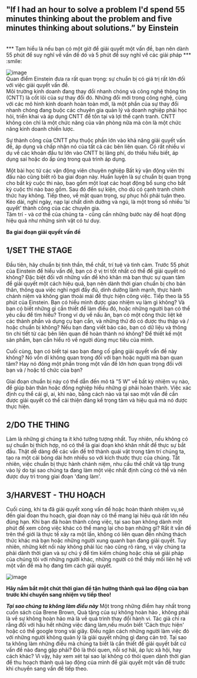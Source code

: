 ## "If I had an hour to solve a problem I'd spend 55 minutes thinking about the problem and five minutes thinking about solutions.” by Einstein
<br/>
*** Tạm hiểu là nếu bạn có một giờ để giải quyết một vấn đề, bạn nên dành 55 phút để suy nghĩ về vấn đề đó và 5 phút để suy nghĩ về các giải pháp *** :smile: 


![image](https://user-images.githubusercontent.com/52438010/126588680-ce657adc-2ed8-493f-b999-bf3765727982.png)
<br/>
Quan điểm Einstein đưa ra rất quan trọng: sự chuẩn bị có giá trị rất lớn đối với việc giải quyết vấn đề. 
<br/>
Môi trường kinh doanh đang thay đổi nhanh chóng và công nghệ thông tin (CNTT) là cốt lõi của sự thay đổi đó. Những đổi mới trong công nghệ, cùng với các mô hình kinh doanh hoàn toàn mới, là một phần của sự thay đổi nhanh chóng đang buộc các chuyên gia quản lý và doanh nghiệp phải học hỏi, triển khai và áp dụng CNTT để tồn tại và lợi thế cạnh tranh. CNTT không còn chỉ là một chức năng của văn phòng nữa mà còn là một chức năng kinh doanh chiến lược.

Sự thành công của CNTT phụ thuộc phần lớn vào khả năng giải quyết vấn đề, áp dụng và chấp nhận nó của tất cả các bên liên quan. Có rất nhiều ví dụ về các khoản đầu tư lớn vào CNTT bị lãng phí, do thiếu hiểu biết, áp dụng sai hoặc do ấp úng trong quá trình áp dụng.

Một bài học từ các vận động viên chuyên nghiệp
Bất kỳ vận động viên thi đấu nào cũng biết rõ ba giai đoạn này. Huấn luyện là sự chuẩn bị quan trọng cho bất kỳ cuộc thi nào, bao gồm một loạt các hoạt động bổ sung cho bất kỳ cuộc thi nào bao gồm. Sau đó đến sự kiện, cho dù có cạnh tranh chính thức hay không. Tiếp theo, về mặt quan trọng, sự phục hồi phải tuân theo. Kéo dài, nghỉ ngày, nạp lại chất dinh dưỡng và ngủ, là một trong số nhiều 'bí quyết' thành công của các chuyên gia.
<br/>
Tâm trí - và cơ thể của chúng ta - cũng cần những bước này để hoạt động hiệu quả như những sinh vật có tư duy.

**Ba giai đoạn giải quyết vấn đề**

## 1/SET THE STAGE
Đầu tiên, hãy chuẩn bị tinh thần, thể chất, trí tuệ và tình cảm. 
Trước 55 phút của Einstein để hiểu vấn đề, bạn có ở vị trí tốt nhất có thể để giải quyết nó không? Đặc biệt đối với những vấn đề khó khăn mà bạn thực sự quan tâm để giải quyết một cách hiệu quả, bạn nên dành thời gian chuẩn bị cho bản thân, thông qua việc nghỉ ngơi đầy đủ, dinh dưỡng lành mạnh, thực hành chánh niệm và không gian thoải mái để thực hiện công việc.
Tiếp theo là 55 phút của Einstein. Bạn có hiểu mình được giao nhiệm vụ làm gì không? Và bạn có biết những gì cần thiết để làm điều đó, hoặc những người bạn có thể yêu cầu để tìm hiểu? Trong ví dụ về nấu ăn, bạn có một công thức liệt kê các thành phần và dụng cụ bạn cần, và những thứ đó có được thu thập và / hoặc chuẩn bị không? Nếu bạn đang viết báo cáo, bạn có dữ liệu và thông tin chi tiết từ các bên liên quan để hoàn thành nó không? Để thiết kế một sản phẩm, bạn cần hiểu rõ về người dùng mục tiêu của mình.

Cuối cùng, bạn có biết tại sao bạn đang cố gắng giải quyết vấn đề này không? Nó vốn dĩ không quan trọng đối với bạn hoặc người mà bạn quan tâm? Hay nó đóng một phần trong một vấn đề lớn hơn quan trọng đối với bạn và / hoặc tổ chức của bạn?

Giai đoạn chuẩn bị này có thể dẫn đến mô tả "5 W" về bất kỳ nhiệm vụ nào, để giúp bản thân hoặc đồng nghiệp hiểu những gì phải hoàn thành. Việc xác định cụ thể cái gì, ai, khi nào, bằng cách nào và tại sao một vấn đề cần được giải quyết có thể cải thiện đáng kể trọng tâm và hiệu quả mà nó được thực hiện.

## 2/DO THE THING
Làm là những gì chúng ta ít khó tưởng tượng nhất. Tuy nhiên, nếu không có sự chuẩn bị thích hợp, nó có thể là giai đoạn khó khăn nhất để thực sự bắt đầu. Thật dễ dàng để các vấn đề trở thành quái vật trong tâm trí chúng ta, tạo ra một cái bóng dài hơn nhiều so với kích thước thực của chúng. Tất nhiên, việc chuẩn bị thực hành chánh niệm, nhu cầu thể chất và tập trung vào lý do tại sao chúng ta đang làm một việc nhất định cũng có thể và nên được duy trì trong giai đoạn 'đang làm'.


## 3/HARVEST - THU HOẠCH
Cuối cùng, khi ta đã giải quyết xong vấn đề hoặc hoàn thành nhiệm vụ,sẽ đến giai đoạn thu hoạch, giai đoạn này có thể mang lại hiệu quả rất lớn nếu đúng hạn. 
Khi bạn đã hoàn thành công việc, tại sao bạn không dành một phút để xem công việc khác có thể mang lại cho bạn những gì? Rất ít vấn đề trên thế giới là thực tế xảy ra một lần, không có liên quan đến những thách thức khác mà bạn hoặc những người xung quanh bạn đang giải quyết. Tuy nhiên, những kết nối này không phải lúc nào cũng rõ ràng, vì vậy chúng ta phải dành thời gian và sự chú ý để tìm kiếm chúng hoặc chia sẻ giải pháp của chúng tôi với những người khác, những người có thể thấy mối liên hệ với một vấn đề mà họ đang tìm cách giải quyết.


![image](https://user-images.githubusercontent.com/52438010/126588841-f8cf9e35-0165-40b6-85d5-4803b2b24382.png)

**Hãy nắm bắt một chút thời gian để tận hưởng thành quả lao động của bạn trước khi chuyển sang nhiệm vụ tiếp theo!**

***Tại sao chúng ta không làm điều này***
Một trong những điểm hay nhất trong cuốn sách của Brene Brown, Quà tặng của sự không hoàn hảo , không phải là về sự không hoàn hảo mà là về quá trình thay đổi hành vi. Tác giả chỉ ra rằng đối với hầu hết những việc đáng làm,nếu muốn biết 'Cách thực hiện' hoặc có thể google trong vài giây. Điều ngăn cách những người làm việc đó với những người không quản lý là giải quyết những gì đang cản trở. Tại sao ta không làm những điều mà chúng ta biết là cần thiết để giải quyết bất cứ vấn đề nào đang gặp phải? Đó là thói quen, nỗi sợ hãi, áp lực xã hội, hay cách khác? Vì vậy, hãy xem xét tại sao lại không có thói quen dành thời gian để thu hoạch thành quả lao động của mình để giải quyết một vấn đề trước khi chuyển sang vấn đề tiếp theo.

